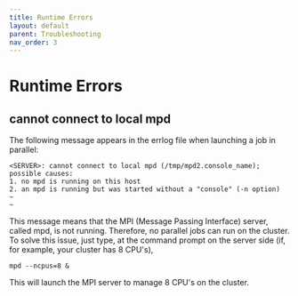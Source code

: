 ```yaml
---
title: Runtime Errors
layout: default
parent: Troubleshooting
nav_order: 3
---
```


# Runtime Errors
## cannot connect to local mpd
The following message appears in the errlog file when launching a job in parallel:
````
<SERVER>: cannot connect to local mpd (/tmp/mpd2.console_name);
possible causes:
1. no mpd is running on this host
2. an mpd is running but was started without a "console" (-n option)
~
~
````

This message means that the MPI (Message Passing Interface) server, called mpd, is not running. Therefore, no parallel jobs can run on the cluster. To solve this issue, just type, at the command prompt on the server side (if, for example, your cluster has 8 CPU's),
````
mpd --ncpus=8 &
````
This will launch the MPI server to manage 8 CPU's on the cluster.

